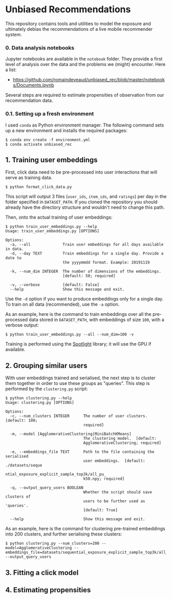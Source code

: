 # Unbiased Recommendations

This repository contains tools and utilities to model the exposure
and ultimately debias the recommendations of a live mobile recommender system.

### 0. Data analysis notebooks
Jupyter notebooks are available in the `notebook` folder. They provide a first level of analysis over the data and the problems we (might) encounter.
Here a list:
* https://github.com/romaindeveaud/unbiased_rec/blob/master/notebooks/Documents.ipynb

Several steps are required to estimate propensities of observation from our recommendation data.

### 0.1. Setting up a fresh environment
I used `conda` as Python environment manager. The following command sets up a new environment and installs the required packages:
```
$ conda env create -f environment.yml
$ conda activate unbiased_rec
```

## 1. Training user embeddings
First, click data need to be pre-processed into user interactions that will serve as training data.
```
$ python format_click_data.py
```
This script will output 3 files (`user_ids`, `item_ids`, and `ratings`) per day in the folder specified in `DATASET_PATH`.
If you cloned the repository you should already have the directory structure and wouldn't need to change this path.

Then, onto the actual training of user embeddings:
```
$ python train_user_embeddings.py --help
Usage: train_user_embeddings.py [OPTIONS]

Options:
  -a, --all              Train user embeddings for all days available in data.
  -d, --day TEXT         Train embeddings for a single day. Provide a date to
                         the yyyymmdd format. Example: 20191119

  -k, --num_dim INTEGER  The number of dimensions of the embeddings.
                         [default: 50; required]

  -v, --verbose          [default: False]
  --help                 Show this message and exit.
```
Use the `-d` option if you want to produce embeddings only for a single day.
To train on all data (recommended), use the `-a` option.

As an example, here is the command to train embeddings over all the pre-processed data stored in `DATASET_PATH`, with embeddings of size `100`, with a verbose output:
```
$ python train_user_embeddings.py --all --num_dim=100 -v
```
Training is performed using the [Spotlight](https://github.com/maciejkula/spotlight) library; it will use the GPU if available.

## 2. Grouping similar users
With user embeddings trained and serialised, the next step is to cluster them together in order to use these groups as "queries".
This step is performed by the `clustering.py` script:
```
$ python clustering.py --help
Usage: clustering.py [OPTIONS]

Options:
  -c, --num_clusters INTEGER      The number of user clusters.  [default: 100;
                                  required]

  -m, --model [AgglomerativeClustering|MiniBatchKMeans]
                                  The clustering model.  [default:
                                  AgglomerativeClustering; required]

  -e, --embeddings_file TEXT      Path to the file containing the serialised
                                  user embeddings.  [default: ./datasets/seque
                                  ntial_exposure_explicit_sample_top3k/all_pu_
                                  k50.npy; required]

  -q, --output_query_users BOOLEAN
                                  Whether the script should save clusters of
                                  users to be further used as 'queries'.
                                  [default: True]

  --help                          Show this message and exit.
```

As an example, here is the command for clustering pre-trained embeddings into 200 clusters, and further serialising these clusters:
```
$ python clustering.py --num_clusters=200 --model=AgglomerativeClustering --embeddings_file=datasets/sequential_exposure_explicit_sample_top3k/all_pu_k50.npy --output_query_users
```

## 3. Fitting a click model

## 4. Estimating propensities
